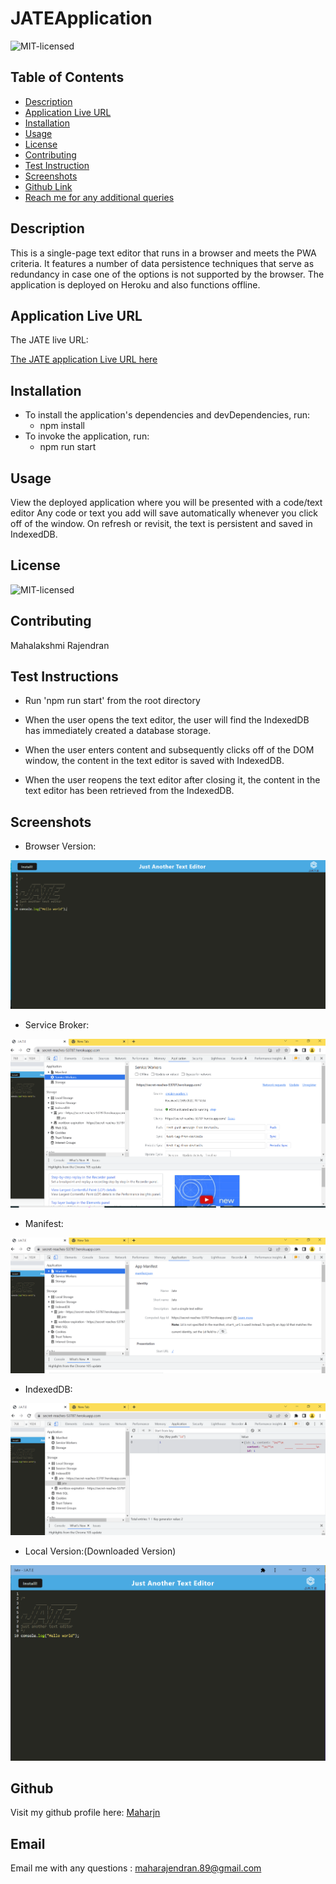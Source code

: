# JATEApplication
![MIT-licensed](https://img.shields.io/badge/license-MIT-red)

## Table of Contents
* [Description](#description)
* [Application Live URL](#application-live-url)
* [Installation](#installation)
* [Usage](#usage)
* [License](#license)
* [Contributing](#contributing)
* [Test Instruction](#tests)
* [Screenshots](#screenshots)
* [Github Link](#github)
* [Reach me for any additional queries](#email)

## Description
This is a single-page text editor that runs in a browser and meets the PWA criteria. It features a number of data persistence techniques that serve as redundancy in case one of the options is not supported by the browser. The application is deployed on Heroku and also functions offline. 

## Application Live URL
The JATE live URL:

[The JATE application Live URL here](https://secret-reaches-53787.herokuapp.com/)

## Installation
* To install the application's dependencies and devDependencies, run:
    - npm install
* To invoke the application, run:
    - npm run start


## Usage
View the deployed application where you will be presented with a code/text editor Any code or text you add will save automatically whenever you click off of the window. On refresh or revisit, the text is persistent and saved in IndexedDB.

## License
![MIT-licensed](https://img.shields.io/badge/license-MIT-red)

## Contributing
 Mahalakshmi Rajendran

## Test Instructions
- Run 'npm run start' from the root directory

- When the user opens the text editor, the user will find the IndexedDB has immediately created a database storage.

- When the user enters content and subsequently clicks off of the DOM window, the content in the text editor is saved with IndexedDB.

- When the user reopens the text editor after closing it, the content in the text editor has been retrieved from the IndexedDB.

## Screenshots

* Browser Version:

![JATE Application Screen](images/jate-1.PNG)

* Service Broker:

![JATE Application Service Broker](images/jate-2.PNG)

* Manifest:

![JATE Application Manifest](images/jate-3.PNG)

* IndexedDB:

![JATE Application IndexedDB](images/jate-4.PNG)

* Local Version:(Downloaded Version)

![JATE Application downloaded locally](images/jate-5.PNG)

## Github
Visit my github profile here: [Maharjn](https://github.com/Maharjn)

## Email
Email me with any questions : maharajendran.89@gmail.com
